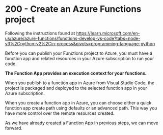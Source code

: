 # 200 - Create an Azure Functions project

Following the instructions found at https://learn.microsoft.com/en-us/azure/azure-functions/functions-develop-vs-code?tabs=node-v3%2Cpython-v2%2Cin-process&pivots=programming-language-python

Before you can publish your Functions project to Azure, you must have a function app and related resources in your Azure subscription to run your code. 

**The Function App provides an execution context for your functions.**

When you publish to a function app in Azure from Visual Studio Code, the project is packaged and deployed to the selected function app in your Azure subscription.

When you create a function app in Azure, you can choose either a quick function app create path using defaults or an advanced path. This way you have more control over the remote resources created.

As we have already created a Function App in previous steps, we can move forward.